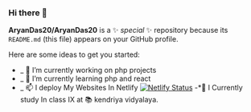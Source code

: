 ### Hi there 👋

**AryanDas20/AryanDas20** is a ✨ _special_ ✨ repository because its `README.md` (this file) appears on your GitHub profile.

Here are some ideas to get you started:

- _ 🔭 I’m currently working on php projects
- _ 🌱 I’m currently learning php and react
- _ 📫 I deploy My Websites In Netlify 
[![Netlify Status](https://api.netlify.com/api/v1/badges/c9636386-1bac-4321-ac59-1b4e475f5c12/deploy-status)](https://app.netlify.com/sites/aryandas/deploys)
-*:apple: I Currently study In class IX at :books: kendriya vidyalaya. 


